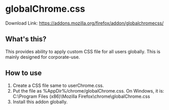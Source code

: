 # globalChrome.css

Download Link: https://addons.mozilla.org/firefox/addon/globalchromecss/

## What's this?

This provides ability to apply custom CSS file for all users globally.
This is mainly designed for corporate-use.

## How to use

 1. Create a CSS file same to userChrome.css.
 2. Put the file as %AppDir%/chrome/globalChrome.css. On Windows, it is:
    C:\Program Files (x86)\Mozilla Firefox\chrome\globalChrome.css
 3. Install this addon globally.


